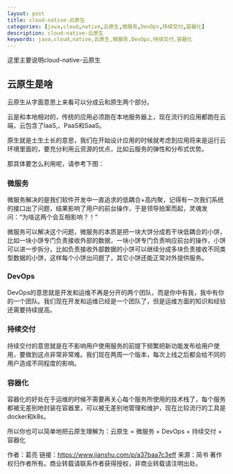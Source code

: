 ```yaml
---
layout: post
title: cloud-native-云原生
categories: [java,cloud,native,云原生,微服务,DevOps,持续交付,容器化]
description: cloud-native-云原生
keywords: java,cloud,native,云原生,微服务,DevOps,持续交付,容器化
---
```


这里主要说明cloud-native-云原生

## 云原生是啥

云原生从字面意思上来看可以分成云和原生两个部分。

云是和本地相对的，传统的应用必须跑在本地服务器上，现在流行的应用都跑在云端，云包含了IaaS,、PaaS和SaaS。

原生就是土生土长的意思，我们在开始设计应用的时候就考虑到应用将来是运行云环境里面的，要充分利用云资源的优点，比如️云服务的弹性和分布式优势。

那具体要怎么利用呢，请参考下图：

### 微服务
微服务解决的是我们软件开发中一直追求的低耦合+高内聚，记得有一次我们系统的接口出了问题，结果影响了用户的前台操作，于是领导拍案而起，灵魂发问：“为啥这两个会互相影响？！”

微服务可以解决这个问题，微服务的本质是把一块大饼分成若干块低耦合的小饼，比如一块小饼专门负责接收外部的数据，一块小饼专门负责响应前台的操作，小饼可以进一步拆分，比如负责接收外部数据的小饼可以继续分成多块负责接收不同类型数据的小饼，这样每个小饼出问题了，其它小饼还能正常对外提供服务。

### DevOps
DevOps的意思就是开发和运维不再是分开的两个团队，而是你中有我，我中有你的一个团队。我们现在开发和运维已经是一个团队了，但是运维方面的知识和经验还需要持续提高。

### 持续交付
持续交付的意思就是在不影响用户使用服务的前提下频繁把新功能发布给用户使用，要做到这点非常非常难。我们现在两周一个版本，每次上线之后都会给不同的用户造成不同程度的影响。

### 容器化
容器化的好处在于运维的时候不需要再关心每个服务所使用的技术栈了，每个服务都被无差别地封装在容器里，可以被无差别地管理和维护，现在比较流行的工具是docker和k8s。

所以你也可以简单地把云原生理解为：云原生 = 微服务 + DevOps + 持续交付 + 容器化

作者：葛亮
链接：https://www.jianshu.com/p/a37baa7c3eff
来源：简书
著作权归作者所有。商业转载请联系作者获得授权，非商业转载请注明出处。